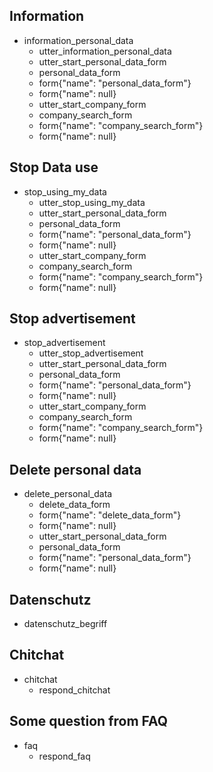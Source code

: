 ## Information
* information_personal_data
  - utter_information_personal_data
  - utter_start_personal_data_form
  - personal_data_form                   
  - form{"name": "personal_data_form"}   
  - form{"name": null}    
  - utter_start_company_form
  <!-- - company_form                   
  - form{"name": "company_form"}   
  - form{"name": null}     -->
  - company_search_form
  - form{"name": "company_search_form"}
  - form{"name": null}

## Stop Data use
* stop_using_my_data
  - utter_stop_using_my_data
  - utter_start_personal_data_form
  - personal_data_form                   
  - form{"name": "personal_data_form"}   
  - form{"name": null}    
  - utter_start_company_form
  <!-- - company_form                   
  - form{"name": "company_form"}   
  - form{"name": null}     -->
  - company_search_form
  - form{"name": "company_search_form"}
  - form{"name": null}

## Stop advertisement
* stop_advertisement
  - utter_stop_advertisement
  - utter_start_personal_data_form
  - personal_data_form                   
  - form{"name": "personal_data_form"}   
  - form{"name": null}    
  - utter_start_company_form
  <!-- - company_form                   
  - form{"name": "company_form"}   
  - form{"name": null} -->
  - company_search_form
  - form{"name": "company_search_form"}
  - form{"name": null}
  
## Delete personal data
* delete_personal_data
  - delete_data_form                  
  - form{"name": "delete_data_form"}   
  - form{"name": null}    
  - utter_start_personal_data_form
  - personal_data_form                   
  - form{"name": "personal_data_form"}   
  - form{"name": null}   

## Datenschutz
* datenschutz_begriff

## Chitchat
  * chitchat
    - respond_chitchat

## Some question from FAQ
  * faq
    - respond_faq

<!-- ## Nutzerdaten
* name
  - utter_ask_name
* email
  - utter_ask_email
* kundennummer
  - utter_ask_kundennummer
* anschrift
  - utter_ask_anschrift
* plz
  - utter_ask_plz
* stadt
  - utter_ask_stadt
* land
  - utter_ask_land -->
